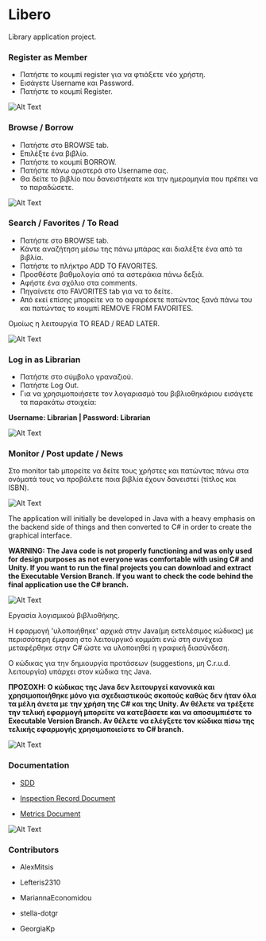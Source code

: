 # Libero

Library application project.

### Register as Member

* Πατήστε το κουμπί register για να φτιάξετε νέο χρήστη. 
* Εισάγετε Username και Password. 
* Πατήστε το κουμπί Register.

![Alt Text](https://files.catbox.moe/afsqmm.gif)

### Browse / Borrow

* Πατήστε στο BROWSE tab. 
* Επιλέξτε ένα βιβλίο.
* Πατήστε το κουμπί BORROW. 
* Πατήστε πάνω αριστερά στο Username σας. 
* Θα δείτε το βιβλίο που δανειστήκατε και την ημερομηνία που πρέπει να το παραδώσετε. 

![Alt Text](https://files.catbox.moe/afsqmm.gif)

### Search / Favorites / To Read

* Πατήστε στο BROWSE tab.
* Κάντε αναζήτηση μέσω της πάνω μπάρας και διαλέξτε ένα από τα βιβλία.
* Πατήστε το πλήκτρο ADD TO FAVORITES.
* Προσθέστε βαθμολογία από τα αστεράκια πάνω δεξιά.
* Αφήστε ένα σχόλιο στα comments. 
* Πηγαίνετε στο FAVORITES tab για να το δείτε.
* Από εκεί επίσης μπορείτε να το αφαιρέσετε πατώντας ξανά πάνω του και πατώντας το κουμπί REMOVE FROM FAVORITES.

Ομοίως η λειτουργία TO READ / READ LATER.

![Alt Text](https://files.catbox.moe/afsqmm.gif)

### Log in as Librarian

* Πατήστε στο σύμβολο γραναζιού. 
* Πατήστε Log Out. 
* Για να χρησιμοποιήσετε τον λογαριασμό του βιβλιοθηκάριου εισάγετε τα παρακάτω στοιχεία:

**Username: Librarian | Password: Librarian**

![Alt Text](https://files.catbox.moe/afsqmm.gif)

### Monitor / Post update / News 

Στο monitor tab μπορείτε να δείτε τους χρήστες και πατώντας πάνω στα ονόματά τους να προβάλετε ποια βιβλία έχουν δανειστεί (τίτλος και ISBN). 

![Alt Text](https://files.catbox.moe/afsqmm.gif)

The application will initially be developed in Java with a heavy emphasis on the backend side of things and then converted to C# in order to create the graphical interface.

**WARNING: The Java code is not properly functioning and was only used for design purposes as not everyone was comfortable with using C# and Unity. If you want to run the final projects you can download and extract the Executable Version Branch. If you want to check the code behind the final application use the C# branch.**

![Alt Text](https://files.catbox.moe/afsqmm.gif)

Εργασία λογισμικού βιβλιοθήκης.

Η εφαρμογή 'υλοποιήθηκε' αρχικά στην Java(μη εκτελέσιμος κώδικας) με περισσότερη έμφαση στο λειτουργικό κομμάτι ενώ στη συνέχεια μεταφέρθηκε στην C# ώστε να υλοποιηθεί η γραφική διασύνδεση.

Ο κώδικας για την δημιουργία προτάσεων (suggestions, μη C.r.u.d. λειτουργία) υπάρχει στον κώδικα της Java.

**ΠΡΟΣΟΧΗ: Ο κώδικας της Java δεν λειτουργεί κανονικά και χρησιμοποιήθηκε μόνο για σχεδιαστικούς σκοπούς καθώς δεν ήταν όλα τα μέλη άνετα με την χρήση της C# και της Unity. Αν θέλετε να τρέξετε την τελική εφαρμογή μπορείτε να κατεβάσετε και να αποσυμπιέστε το Executable Version Branch. Αν θέλετε να ελέγξετε τον κώδικα πίσω της τελικής εφαρμογής χρησιμοποιείστε το C# branch.**

![Alt Text](https://files.catbox.moe/afsqmm.gif)

### Documentation

* [SDD](https://docs.google.com/document/d/1dthS_RyoWCDS2B4kcGonaLtdLjlOyvXd/edit)

* [Inspection Record Document](https://docs.google.com/document/d/1pW6Z1yBM3GGhGo8F_N6Q6804pk_AuFymEB5PynCQZyw/edit?fbclid=IwAR3orfN1UQmU7ikkPAxj1BRFieu16-YLtwlFZeTIhTzbWTz_UuMjJekifVg)

* [Metrics Document](https://docs.google.com/document/d/168hK83_AVdCEtp73hgHxZvgRRl1PpaY8JnHv5cN3aZo/edit?fbclid=IwAR1c7MDOXXdpE9aEMrdTHHDXFSKJO7QnSqQHcdRwW1LSAaSvf2zb2fTFNUA)

![Alt Text](https://files.catbox.moe/afsqmm.gif)

### Contributors

* AlexMitsis

* Lefteris2310

* MariannaEconomidou

* stella-dotgr

* GeorgiaKp
